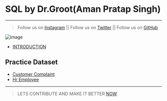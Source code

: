 # SQL by Dr.Groot(Aman Pratap Singh)
---
> Follow us on [Instagram](https://www.instagram.com/datascience.drgroot/) || 
> Follow us on [Twitter](https://twitter.com/DrGroot7) || 
> Follow us on [GitHub](www.github.com/dr-groot)

![image](https://user-images.githubusercontent.com/63160825/119977852-87f7c280-bfd6-11eb-9d5b-3ac93d7da166.png)


+ [INTRODUCTION](intro.md)



## Practice Dataset
+ [Customer Complaint](CustomerComplaint.csv)
+ [Hr Employee](hremployee.csv)

---
> LETS CONTRIBUTE AND MAKE IT BETTER [NOW](www.github.com/dr-groot)
